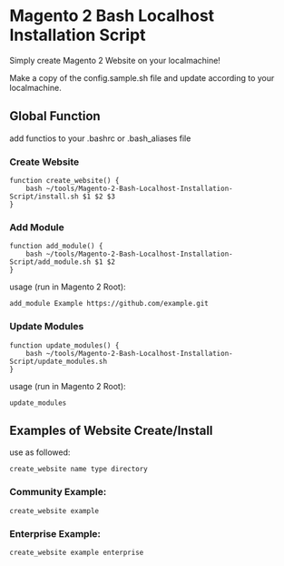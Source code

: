 # Magento 2 Bash Localhost Installation Script

Simply create Magento 2 Website on your localmachine!


Make a copy of the config.sample.sh file and update according to your localmachine.


## Global Function

add functios to your .bashrc or .bash_aliases file

### Create Website

```
function create_website() {
    bash ~/tools/Magento-2-Bash-Localhost-Installation-Script/install.sh $1 $2 $3
}
```
### Add Module

```
function add_module() {
    bash ~/tools/Magento-2-Bash-Localhost-Installation-Script/add_module.sh $1 $2
}

```

usage (run in Magento 2 Root):

```
add_module Example https://github.com/example.git
```

### Update Modules

```
function update_modules() {
    bash ~/tools/Magento-2-Bash-Localhost-Installation-Script/update_modules.sh
}

```

usage (run in Magento 2 Root):

```
update_modules
```

## Examples of Website Create/Install

use as followed:

```
create_website name type directory
```

### Community Example:

```
create_website example
```


### Enterprise Example:

```
create_website example enterprise
```


